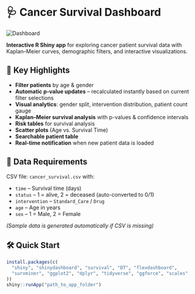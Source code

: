 # 🩺 Cancer Survival Dashboard

![Dashboard](https://github.com/user-attachments/assets/632fcc9c-778c-4e83-854a-4b1f202b56b4)


**Interactive R Shiny app** for exploring cancer patient survival data with Kaplan–Meier curves, demographic filters, and interactive visualizations.

## 🚀 Key Highlights
- **Filter patients** by age & gender
- **Automatic p-value updates** – recalculated instantly based on current filter selections
- **Visual analytics**: gender split, intervention distribution, patient count gauge
- **Kaplan–Meier survival analysis** with p-values & confidence intervals
- **Risk tables** for survival analysis
- **Scatter plots** (Age vs. Survival Time)
- **Searchable patient table**
- **Real-time notification** when new patient data is loaded

## 📂 Data Requirements
CSV file: `cancer_survival.csv` with:
- `time` – Survival time (days)
- `status` – 1 = alive, 2 = deceased (auto-converted to 0/1)
- `intervention` – `Standard_Care` / `Drug`
- `age` – Age in years
- `sex` – 1 = Male, 2 = Female

*(Sample data is generated automatically if CSV is missing)*

## 🛠 Quick Start
```r
install.packages(c(
  "shiny", "shinydashboard", "survival", "DT", "flexdashboard",
  "survminer", "ggplot2", "dplyr", "tidyverse", "ggforce", "scales"
))
shiny::runApp("path_to_app_folder")
